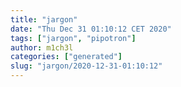 ```yaml
---
title: "jargon"
date: "Thu Dec 31 01:10:12 CET 2020"
tags: ["jargon", "pipotron"]
author: m1ch3l
categories: ["generated"]
slug: "jargon/2020-12-31-01:10:12"
---
```



